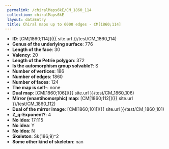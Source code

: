 ```yaml
--- 
 permalink: /chiralMaps6kE/CM_1860_114 
 collection: chiralMaps6kE
 layout: dataEntry
 title: Chiral maps up to 6000 edges - CM[1860;114]
---
```


- **ID**: [CM[1860;114]]({{ site.url }}/test/CM_1860_114)
- **Genus of the underlying surface**: 776
- **Length of the face**: 30
- **Valency**: 20
- **Length of the Petrie polygon**: 372
- **Is the automorphism group solvable?**: S
- **Number of vertices**: 186
- **Number of edges**: 1860
- **Number of faces**: 124
- **The map is self-**: none
- **Dual map**: [CM[1860;106]]({{ site.url }}/test/CM_1860_106)
- **Mirror (enantihomorphic) map**: [CM[1860;112]]({{ site.url }}/test/CM_1860_112)
- **Dual of the mirror image**: [CM[1860;101]]({{ site.url }}/test/CM_1860_101)
- **Z_q-Exponent?**: 4
- **No idea**:  17:115
- **No idea**: Y
- **No idea**: N
- **Skeleton**: Sk(186;9)^2
- **Some other kind of skeleton**: nan
